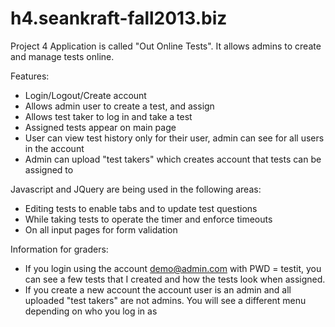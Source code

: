 h4.seankraft-fall2013.biz
=========================

Project 4
Application is called "Out Online Tests". It allows admins to create and manage tests online.

Features:
- Login/Logout/Create account
- Allows admin user to create a test, and assign
- Allows test taker to log in and take a test
- Assigned tests appear on main page
- User can view test history only for their user, admin can see for all users in the account
- Admin can upload "test takers" which creates account that tests can be assigned to

Javascript and JQuery are being used in the following areas:
- Editing tests to enable tabs and to update test questions
- While taking tests to operate the timer and enforce timeouts
- On all input pages for form validation

Information for graders:
- If you login using the account demo@admin.com with PWD = testit, you can see a few tests that I created and how the tests look when assigned.
- If you create a new account the account user is an admin and all uploaded "test takers" are not admins. You will see a different menu depending on who you log in as



